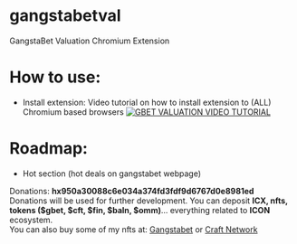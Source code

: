# gangstabetval
GangstaBet Valuation Chromium Extension 


# How to use:
- Install extension: Video tutorial on how to install extension to (ALL) Chromium based browsers [![GBET VALUATION VIDEO TUTORIAL](https://img.youtube.com/vi/c74kGZpdxAc/0.jpg)](https://www.youtube.com/watch?v=c74kGZpdxAc)

# Roadmap:
- Hot section (hot deals on gangstabet webpage)

Donations: <strong>hx950a30088c6e034a374fd3fdf9d6767d0e8981ed</strong><br>
Donations will be used for further development. You can deposit <strong>ICX, nfts, tokens ($gbet, $cft, $fin, $baln, $omm)</strong>... everything related to <strong>ICON</strong> ecosystem.<br>
You can also buy some of my nfts at: <a href="https://gangstabet.io/wallet/hx4b8c1ad050d7210ad7ef2fa431bf7a4190f392b3" target="_blank">Gangstabet</a> or <a href="https://craft.network/user/aborangin" target="_blank">Craft Network</a>
